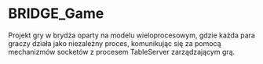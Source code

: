 # BRIDGE_Game
Projekt gry w brydża oparty na modelu wieloprocesowym, gdzie każda para graczy działa jako niezależny proces, komunikując się za pomocą mechanizmów socketów z procesem TableServer zarządzającym grą.
